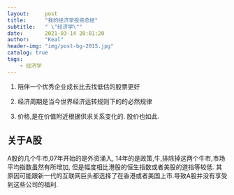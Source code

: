 ```yaml
---
layout:     post
title:      "我的经济学投资总结"
subtitle:   " \"经济学\""
date:       2021-03-14 20:01:20
author:     "Keal"
header-img: "img/post-bg-2015.jpg"
catalog: true
tags:
    - 经济学
---
```




1. 陪伴一个优秀企业成长比去找低估的股票更好

2. 经济周期是当今世界经济运转规则下的的必然规律

3. 价格,是在价值附近根据供求关系变化的. 股价也如此.

## 关于A股

   A股的几个牛市,07年开始的是外资涌入, 14年的是政策,牛,排除掉这两个牛市,市场平均指数虽然有所增加, 但是幅度相比港股的恒生指数或者美股的道指等较低. 其原因可能跟新一代的互联网巨头都选择了在香港或者美国上市.导致A股并没有享受到这些公司的福利.

